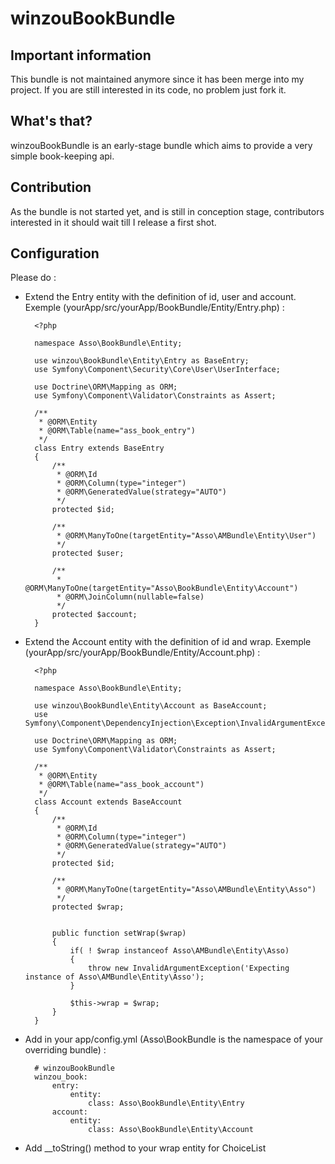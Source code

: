 winzouBookBundle
=================

Important information
---------------------
This bundle is not maintained anymore since it has been merge into my project. If you are still interested in its code, no problem just fork it.


What's that?
-------------

winzouBookBundle is an early-stage bundle which aims to provide a very simple book-keeping api.

Contribution
-------------

As the bundle is not started yet, and is still in conception stage, contributors interested in it should wait till I release a first shot.

Configuration
-------------

Please do :

* Extend the Entry entity with the definition of id, user and account. Exemple (yourApp/src/yourApp/BookBundle/Entity/Entry.php) :

        <?php
        
        namespace Asso\BookBundle\Entity;
        
        use winzou\BookBundle\Entity\Entry as BaseEntry;
        use Symfony\Component\Security\Core\User\UserInterface;
        
        use Doctrine\ORM\Mapping as ORM;
        use Symfony\Component\Validator\Constraints as Assert;
        
        /**
         * @ORM\Entity
         * @ORM\Table(name="ass_book_entry")
         */
        class Entry extends BaseEntry
        {
            /**
             * @ORM\Id
             * @ORM\Column(type="integer")
             * @ORM\GeneratedValue(strategy="AUTO")
             */
            protected $id;
            
            /**
             * @ORM\ManyToOne(targetEntity="Asso\AMBundle\Entity\User")
             */
            protected $user;
            
            /**
             * @ORM\ManyToOne(targetEntity="Asso\BookBundle\Entity\Account")
             * @ORM\JoinColumn(nullable=false)
             */
            protected $account;
        }

* Extend the Account entity with the definition of id and wrap. Exemple (yourApp/src/yourApp/BookBundle/Entity/Account.php) :

        <?php
        
        namespace Asso\BookBundle\Entity;
        
        use winzou\BookBundle\Entity\Account as BaseAccount;
        use Symfony\Component\DependencyInjection\Exception\InvalidArgumentException;
        
        use Doctrine\ORM\Mapping as ORM;
        use Symfony\Component\Validator\Constraints as Assert;
        
        /**
         * @ORM\Entity
         * @ORM\Table(name="ass_book_account")
         */
        class Account extends BaseAccount
        {
            /**
             * @ORM\Id
             * @ORM\Column(type="integer")
             * @ORM\GeneratedValue(strategy="AUTO")
             */
            protected $id;
            
            /**
             * @ORM\ManyToOne(targetEntity="Asso\AMBundle\Entity\Asso")
             */
            protected $wrap;
            
            
            public function setWrap($wrap)
            {
                if( ! $wrap instanceof Asso\AMBundle\Entity\Asso)
                {
                    throw new InvalidArgumentException('Expecting instance of Asso\AMBundle\Entity\Asso');
                }
                
                $this->wrap = $wrap;
            }
        }

* Add in your app/config.yml (Asso\BookBundle is the namespace of your overriding bundle) :

		# winzouBookBundle
		winzou_book:
		    entry:
		        entity:
		            class: Asso\BookBundle\Entity\Entry
		    account:
		        entity:
		            class: Asso\BookBundle\Entity\Account

* Add __toString() method to your wrap entity for ChoiceList